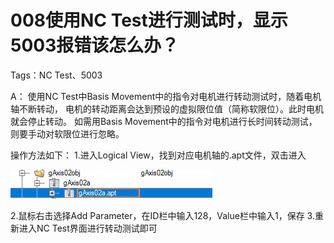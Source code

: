 # 008使用NC Test进行测试时，显示5003报错该怎么办？
Tags：NC Test、5003

A：
使用NC Test中Basis Movement中的指令对电机进行转动测试时，随着电机轴不断转动，
电机的转动距离会达到预设的虚拟限位值（简称软限位）。此时电机就会停止转动。
如需用Basis Movement中的指令对电机进行长时间转动测试，则要手动对软限位进行忽略。

操作方法如下：
1.进入Logical View，找到对应电机轴的.apt文件，双击进入

![Img](./FILES/008使用NC%20Test进行测试时，显示5003报错该怎么办？.md/img-20220530010917.png)

2.鼠标右击选择Add Parameter，在ID栏中输入128，Value栏中输入1，保存
3.重新进入NC Test界面进行转动测试即可
